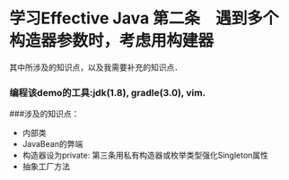 # 学习Effective Java 第二条　遇到多个构造器参数时，考虑用构建器
其中所涉及的知识点，以及我需要补充的知识点．
### 编程该demo的工具:jdk(1.8), gradle(3.0), vim.

###涉及的知识点：
- 内部类
- JavaBean的弊端
- 构造器设为private: 第三条用私有构造器或枚举类型强化Singleton属性
- 抽象工厂方法
